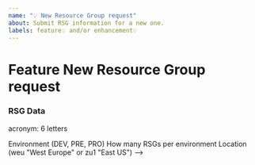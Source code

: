 ```yaml
---
name: "💡 New Resource Group request"
about: Submit RSG information for a new one.
labels: feature💡 and/or enhancement💡
---
```


<!--
Hi there,

Thank you for opening an issue.
-->

# Feature New Resource Group request

<!--
This issue should serve for you to ask for a new Resource Group in Azure Cloud 🤗
-->

### RSG Data

<!-- Please aport the next information:
RSG's Name --> acronym: 6 letters
Environment (DEV, PRE, PRO)
How many RSGs per environment
Location (weu "West Europe" or zu1 "East US")
 -->

